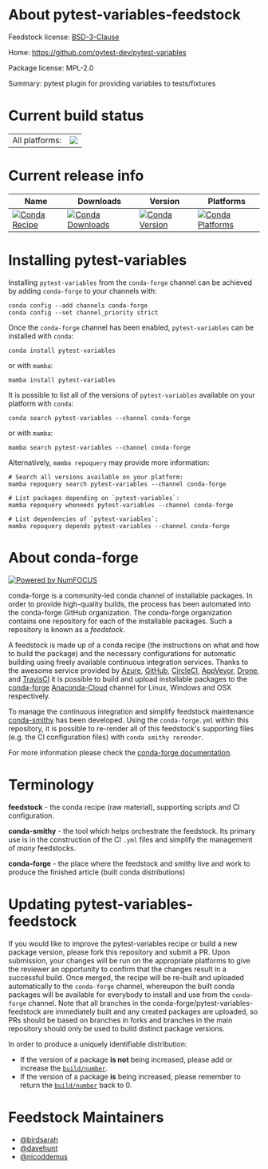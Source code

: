 About pytest-variables-feedstock
================================

Feedstock license: [BSD-3-Clause](https://github.com/conda-forge/pytest-variables-feedstock/blob/main/LICENSE.txt)

Home: https://github.com/pytest-dev/pytest-variables

Package license: MPL-2.0

Summary: pytest plugin for providing variables to tests/fixtures

Current build status
====================


<table><tr><td>All platforms:</td>
    <td>
      <a href="https://dev.azure.com/conda-forge/feedstock-builds/_build/latest?definitionId=3302&branchName=main">
        <img src="https://dev.azure.com/conda-forge/feedstock-builds/_apis/build/status/pytest-variables-feedstock?branchName=main">
      </a>
    </td>
  </tr>
</table>

Current release info
====================

| Name | Downloads | Version | Platforms |
| --- | --- | --- | --- |
| [![Conda Recipe](https://img.shields.io/badge/recipe-pytest--variables-green.svg)](https://anaconda.org/conda-forge/pytest-variables) | [![Conda Downloads](https://img.shields.io/conda/dn/conda-forge/pytest-variables.svg)](https://anaconda.org/conda-forge/pytest-variables) | [![Conda Version](https://img.shields.io/conda/vn/conda-forge/pytest-variables.svg)](https://anaconda.org/conda-forge/pytest-variables) | [![Conda Platforms](https://img.shields.io/conda/pn/conda-forge/pytest-variables.svg)](https://anaconda.org/conda-forge/pytest-variables) |

Installing pytest-variables
===========================

Installing `pytest-variables` from the `conda-forge` channel can be achieved by adding `conda-forge` to your channels with:

```
conda config --add channels conda-forge
conda config --set channel_priority strict
```

Once the `conda-forge` channel has been enabled, `pytest-variables` can be installed with `conda`:

```
conda install pytest-variables
```

or with `mamba`:

```
mamba install pytest-variables
```

It is possible to list all of the versions of `pytest-variables` available on your platform with `conda`:

```
conda search pytest-variables --channel conda-forge
```

or with `mamba`:

```
mamba search pytest-variables --channel conda-forge
```

Alternatively, `mamba repoquery` may provide more information:

```
# Search all versions available on your platform:
mamba repoquery search pytest-variables --channel conda-forge

# List packages depending on `pytest-variables`:
mamba repoquery whoneeds pytest-variables --channel conda-forge

# List dependencies of `pytest-variables`:
mamba repoquery depends pytest-variables --channel conda-forge
```


About conda-forge
=================

[![Powered by
NumFOCUS](https://img.shields.io/badge/powered%20by-NumFOCUS-orange.svg?style=flat&colorA=E1523D&colorB=007D8A)](https://numfocus.org)

conda-forge is a community-led conda channel of installable packages.
In order to provide high-quality builds, the process has been automated into the
conda-forge GitHub organization. The conda-forge organization contains one repository
for each of the installable packages. Such a repository is known as a *feedstock*.

A feedstock is made up of a conda recipe (the instructions on what and how to build
the package) and the necessary configurations for automatic building using freely
available continuous integration services. Thanks to the awesome service provided by
[Azure](https://azure.microsoft.com/en-us/services/devops/), [GitHub](https://github.com/),
[CircleCI](https://circleci.com/), [AppVeyor](https://www.appveyor.com/),
[Drone](https://cloud.drone.io/welcome), and [TravisCI](https://travis-ci.com/)
it is possible to build and upload installable packages to the
[conda-forge](https://anaconda.org/conda-forge) [Anaconda-Cloud](https://anaconda.org/)
channel for Linux, Windows and OSX respectively.

To manage the continuous integration and simplify feedstock maintenance
[conda-smithy](https://github.com/conda-forge/conda-smithy) has been developed.
Using the ``conda-forge.yml`` within this repository, it is possible to re-render all of
this feedstock's supporting files (e.g. the CI configuration files) with ``conda smithy rerender``.

For more information please check the [conda-forge documentation](https://conda-forge.org/docs/).

Terminology
===========

**feedstock** - the conda recipe (raw material), supporting scripts and CI configuration.

**conda-smithy** - the tool which helps orchestrate the feedstock.
                   Its primary use is in the construction of the CI ``.yml`` files
                   and simplify the management of *many* feedstocks.

**conda-forge** - the place where the feedstock and smithy live and work to
                  produce the finished article (built conda distributions)


Updating pytest-variables-feedstock
===================================

If you would like to improve the pytest-variables recipe or build a new
package version, please fork this repository and submit a PR. Upon submission,
your changes will be run on the appropriate platforms to give the reviewer an
opportunity to confirm that the changes result in a successful build. Once
merged, the recipe will be re-built and uploaded automatically to the
`conda-forge` channel, whereupon the built conda packages will be available for
everybody to install and use from the `conda-forge` channel.
Note that all branches in the conda-forge/pytest-variables-feedstock are
immediately built and any created packages are uploaded, so PRs should be based
on branches in forks and branches in the main repository should only be used to
build distinct package versions.

In order to produce a uniquely identifiable distribution:
 * If the version of a package **is not** being increased, please add or increase
   the [``build/number``](https://docs.conda.io/projects/conda-build/en/latest/resources/define-metadata.html#build-number-and-string).
 * If the version of a package **is** being increased, please remember to return
   the [``build/number``](https://docs.conda.io/projects/conda-build/en/latest/resources/define-metadata.html#build-number-and-string)
   back to 0.

Feedstock Maintainers
=====================

* [@birdsarah](https://github.com/birdsarah/)
* [@davehunt](https://github.com/davehunt/)
* [@nicoddemus](https://github.com/nicoddemus/)

